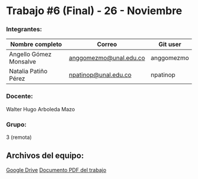 # Trabajo #6 (Final) - 26 - Noviembre

### Integrantes:
|Nombre completo                       |Correo                  |Git user            |
|--------------------------------------|------------------------|--------------------|
|Angello Gómez Monsalve                |anggomezmo@unal.edu.co  | anggomezmo         |
|Natalia Patiño Pérez                  |npatinop@unal.edu.co    | npatinop           |

### Docente:
Walter Hugo Arboleda Mazo

### Grupo:
3 (remota)

## Archivos del equipo:

[Google Drive](https://drive.google.com/drive/folders/1Xcy7SlCi3J2oK_c_-XlZaeBMATk6jPFw?usp=share_link)
[Documento PDF del trabajo](https://drive.google.com/file/d/1a7tdnkcL85O4TLMeEPOCiIPIgvfmkf3p/view?usp=share_link)

